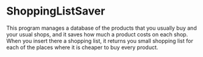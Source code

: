 # ShoppingListSaver
This program manages a database of the products that you usually buy and your usual shops, and it saves how much a product costs on each shop. When you insert there a shopping list, it returns you small shopping list for each of the places where it is cheaper to buy every product.
